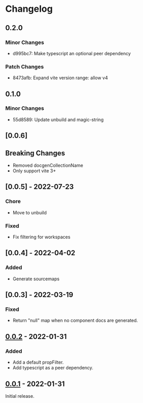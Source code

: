 # Changelog

## 0.2.0

### Minor Changes

- d995bc7: Make typescript an optional peer dependency

### Patch Changes

- 8473afb: Expand vite version range: allow v4

## 0.1.0

### Minor Changes

- 55d8589: Update unbuild and magic-string

## [0.0.6]

## Breaking Changes

- Removed docgenCollectionName
- Only support vite 3+

## [0.0.5] - 2022-07-23

### Chore

- Move to unbuild

### Fixed

- Fix filtering for workspaces

## [0.0.4] - 2022-04-02

### Added

- Generate sourcemaps

## [0.0.3] - 2022-03-19

### Fixed

- Return "null" map when no component docs are generated.

## [0.0.2] - 2022-01-31

### Added

- Add a default propFilter.
- Add typescript as a peer dependency.

## [0.0.1] - 2022-01-31

Initial release.

[0.0.1]: https://github.com/joshwooding/vite-plugin-react-docgen-typescript/releases/tag/v0.0.1
[0.0.2]: https://github.com/joshwooding/vite-plugin-react-docgen-typescript/releases/tag/v0.0.2
